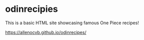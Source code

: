 # odinrecipies
This is a basic HTML site showcasing famous One Piece recipes!

https://allenocvb.github.io/odinrecipes/ 
